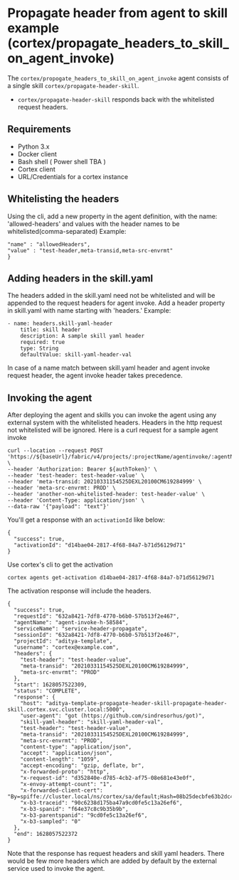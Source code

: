 # Propagate header from agent to skill example (cortex/propagate_headers_to_skill_on_agent_invoke)
The `cortex/propogate_headers_to_skill_on_agent_invoke` agent consists of a single skill `cortex/propagate-header-skill`.
- `cortex/propagate-header-skill` responds back with the whitelisted request headers.  

## Requirements
- Python 3.x
- Docker client
- Bash shell ( Power shell TBA )
- Cortex client
- URL/Credentials for a cortex instance


## Whitelisting the headers
Using the cli, add a new property in the agent definition, with the name: 'allowed-headers' and values with the header names to be whitelisted(comma-separated)
Example:
```{         
"name" : "allowedHeaders",
"value" : "test-header,meta-transid,meta-src-envrmt"
}
```

## Adding headers in the skill.yaml
The headers added in the skill.yaml need not be whitelisted and will be appended to the request headers for agent invoke.
Add a header property in skill.yaml with name starting with 'headers.'
Example:
```
- name: headers.skill-yaml-header
    title: skill header
    description: A sample skill yaml header
    required: true
    type: String
    defaultValue: skill-yaml-header-val
```
In case of a name match between skill.yaml header and agent invoke request header, the agent invoke header takes precedence.

## Invoking the agent
After deploying the agent and skills you can invoke the agent using any external system with the whitelisted headers. 
Headers in the http request not whitelisted will be ignored.
Here is a curl request for a sample agent invoke
```
curl --location --request POST 'https://${baseUrl}/fabric/v4/projects/:projectName/agentinvoke/:agentName/services/:serviceName' \
--header 'Authorization: Bearer ${authToken}' \
--header 'test-header: test-header-value' \
--header 'meta-transid: 20210331154525DEXL20100CM619284999' \
--header 'meta-src-envrmt: PROD' \
--header 'another-non-whitelisted-header: test-header-value' \
--header 'Content-Type: application/json' \
--data-raw '{"payload": "text"}'

```

You'll get a response with an `activationId` like below:
```
{
  "success": true,
  "activationId": "d14bae04-2817-4f68-84a7-b71d56129d71"
}
```

Use cortex's cli to get the activation
```
cortex agents get-activation d14bae04-2817-4f68-84a7-b71d56129d71
```
The activation response will include the headers.
```
{
  "success": true,
  "requestId": "632a8421-7df8-4770-b6b0-57b513f2e467",
  "agentName": "agent-invoke-h-58584",
  "serviceName": "service-header-propagate",
  "sessionId": "632a8421-7df8-4770-b6b0-57b513f2e467",
  "projectId": "aditya-template",
  "username": "cortex@example.com",
  "headers": {
    "test-header": "test-header-value",
    "meta-transid": "20210331154525DEXL20100CM619284999",
    "meta-src-envrmt": "PROD"
  },
  "start": 1628057522309,
  "status": "COMPLETE",
  "response": {
    "host": "aditya-template-propagate-header-skill-propagate-header-skill.cortex.svc.cluster.local:5000",
    "user-agent": "got (https://github.com/sindresorhus/got)",
    "skill-yaml-header": "skill-yaml-header-val",
    "test-header": "test-header-value",
    "meta-transid": "20210331154525DEXL20100CM619284999",
    "meta-src-envrmt": "PROD",
    "content-type": "application/json",
    "accept": "application/json",
    "content-length": "1059",
    "accept-encoding": "gzip, deflate, br",
    "x-forwarded-proto": "http",
    "x-request-id": "d352840e-d785-4cb2-af75-08e681e43e0f",
    "x-envoy-attempt-count": "1",
    "x-forwarded-client-cert": "By=spiffe://cluster.local/ns/cortex/sa/default;Hash=08b25decbfe63b2dc48857ca39c05c446074ddd83958f0bd7d5f8e5c62d4ef42;Subject=\"\";URI=spiffe://cluster.local/ns/cortex/sa/default",
    "x-b3-traceid": "90c6238d175ba47a9cd0fe5c13a26ef6",
    "x-b3-spanid": "f64e37c8c9b35b9b",
    "x-b3-parentspanid": "9cd0fe5c13a26ef6",
    "x-b3-sampled": "0"
  },
  "end": 1628057522372
}
```
Note that the response has request headers and skill yaml headers. There would be few more headers which are added by default by the external service used to invoke the agent.